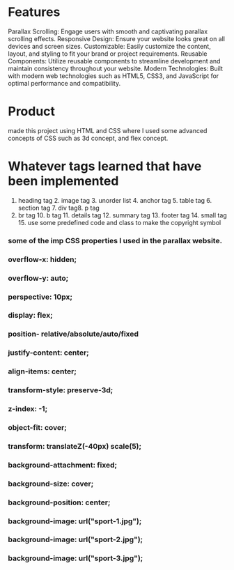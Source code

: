 # Features
Parallax Scrolling: Engage users with smooth and captivating parallax scrolling effects.
Responsive Design: Ensure your website looks great on all devices and screen sizes.
Customizable: Easily customize the content, layout, and styling to fit your brand or project requirements.
Reusable Components: Utilize reusable components to streamline development and maintain consistency throughout your website.
Modern Technologies: Built with modern web technologies such as HTML5, CSS3, and JavaScript for optimal performance and compatibility.


# Product 
made this project using HTML and CSS where I used some advanced concepts of CSS such as 3d concept, and flex concept.

# Whatever tags learned that have been implemented

 1. heading tag 2. image tag 3. unorder list 4. anchor tag 5. table tag  6. section tag 7. div tag8. p tag
 9. br tag 10.  b tag 11. details tag 12. summary tag 13. footer tag 14. small tag   15. use some predefined code and class to make the copyright symbol


### some of the imp  CSS properties I used in the parallax website.

### overflow-x: hidden;
### overflow-y: auto;
### perspective: 10px;

### display: flex;
### position- relative/absolute/auto/fixed
### justify-content: center;
### align-items: center;
### transform-style: preserve-3d;
### z-index: -1;
### object-fit: cover;
### transform: translateZ(-40px) scale(5);
### background-attachment: fixed;
### background-size: cover;
### background-position: center;
### background-image: url("sport-1.jpg");
### background-image: url("sport-2.jpg");
### background-image: url("sport-3.jpg");
 
